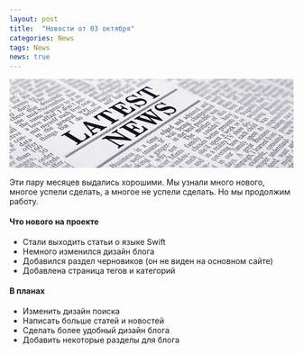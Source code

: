 ```yaml
---
layout: post
title:  "Новости от 03 октября"
categories: News
tags: News
news: true
---
```


![first image](/images/post/news-cover-image.jpg)

Эти пару месяцев выдались хорошими. Мы узнали много нового, многое успели сделать, а многое не
успели сделать. Но мы продолжим работу.

#### Что нового на проекте

- Стали выходить статьи о языке Swift
- Немного изменился дизайн блога
- Добавился раздел черновиков (он не виден на основном сайте)
- Добавлена страница тегов и категорий

#### В планах

- Изменить дизайн поиска
- Написать больше статей и новостей
- Сделать более удобный дизайн блога
- Добавить некоторые разделы для блога
